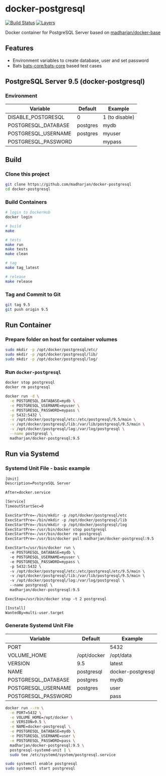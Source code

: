 # docker-postgresql

[![Build Status](https://travis-ci.com/madharjan/docker-postgresql.svg?branch=master)](https://travis-ci.com/madharjan/docker-postgresql)
[![Layers](https://images.microbadger.com/badges/image/madharjan/docker-postgresql.svg)](http://microbadger.com/images/madharjan/docker-postgresql)

Docker container for PostgreSQL Server based on [madharjan/docker-base](https://github.com/madharjan/docker-base/)

## Features

* Environment variables to create database, user and set password
* Bats [bats-core/bats-core](https://github.com/bats-core/bats-core) based test cases

## PostgreSQL Server 9.5 (docker-postgresql)

### Environment

| Variable             | Default      | Example        |
|----------------------|--------------|----------------|
| DISABLE_POSTGRESQL   | 0            | 1 (to disable) |
| POSTGRESQL_DATABASE  | postgres     | mydb           |
| POSTGRESQL_USERNAME  | postgres     | myuser         |
| POSTGRESQL_PASSWORD  |              | mypass         |

## Build

### Clone this project

```bash
git clone https://github.com/madharjan/docker-postgresql
cd docker-postgresql
```

### Build Containers

```bash
# login to DockerHub
docker login

# build
make

# tests
make run
make tests
make clean

# tag
make tag_latest

# release
make release
```

### Tag and Commit to Git

```bash
git tag 9.5
git push origin 9.5
```

## Run Container

### Prepare folder on host for container volumes

```bash
sudo mkdir -p /opt/docker/postgresql/etc/
sudo mkdir -p /opt/docker/postgresql/lib/
sudo mkdir -p /opt/docker/postgresql/log/
```

### Run `docker-postgresql`

```bash
docker stop postgresql
docker rm postgresql

docker run -d \
  -e POSTGRESQL_DATABASE=mydb \
  -e POSTGRESQL_USERNAME=myuser \
  -e POSTGRESQL_PASSWORD=mypass \
  -p 5432:5432 \
  -v /opt/docker/postgresql/etc:/etc/postgresql/9.5/main \
  -v /opt/docker/postgresql/lib:/var/lib/postgresql/9.5/main \
  -v /opt/docker/postgresql/log:/var/log/postgresql \
  --name postgresql \
  madharjan/docker-postgresql:9.5
```

## Run via Systemd

### Systemd Unit File - basic example

```txt
[Unit]
Description=PostgreSQL Server

After=docker.service

[Service]
TimeoutStartSec=0

ExecStartPre=-/bin/mkdir -p /opt/docker/postgresql/etc
ExecStartPre=-/bin/mkdir -p /opt/docker/postgresql/lib
ExecStartPre=-/bin/mkdir -p /opt/docker/postgresql/log
ExecStartPre=-/usr/bin/docker stop postgresql
ExecStartPre=-/usr/bin/docker rm postgresql
ExecStartPre=-/usr/bin/docker pull madharjan/docker-postgresql:9.5

ExecStart=/usr/bin/docker run \
  -e POSTGRESQL_DATABASE=mydb \
  -e POSTGRESQL_USERNAME=myuser \
  -e POSTGRESQL_PASSWORD=mypass \
  -p 5432:5432 \
  -v /opt/docker/postgresql/etc:/etc/postgresql/etc/9.5/main \
  -v /opt/docker/postgresql/lib:/var/lib/postgresql/9.5/main \
  -v /opt/docker/postgresql/log:/var/log/postgresql \
  --name postgresql \
  madharjan/docker-postgresql:9.5

ExecStop=/usr/bin/docker stop -t 2 postgresql

[Install]
WantedBy=multi-user.target
```

### Generate Systemd Unit File

| Variable                 | Default          | Example                                                          |
|--------------------------|------------------|------------------------------------------------------------------|
| PORT                     |                  | 5432                                                             |
| VOLUME_HOME              | /opt/docker      | /opt/data                                                        |
| VERSION                  | 9.5              | latest                                                           |
| NAME                     | postgresql       | docker-postgresql                                                |
| POSTGRESQL_DATABASE      | postgres         | mydb                                                             |
| POSTGRESQL_USERNAME      | postgres         | user                                                             |
| POSTGRESQL_PASSWORD      |                  | pass                                                             |

```bash
docker run --rm \
  -e PORT=5432 \
  -e VOLUME_HOME=/opt/docker \
  -e VERSION=9.5 \
  -e NAME=docker-postgresql \
  -e POSTGRESQL_DATABASE=mydb \
  -e POSTGRESQL_USERNAME=user \
  -e POSTGRESQL_PASSWORD=pass \
  madharjan/docker-postgresql:9.5 \
  postgresql-systemd-unit | \
  sudo tee /etc/systemd/system/postgresql.service

sudo systemctl enable postgresql
sudo systemctl start postgresql
```
